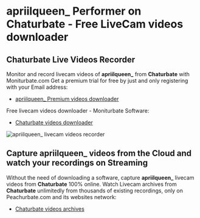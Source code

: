 # apriilqueen_ Performer on Chaturbate - Free LiveCam videos downloader

## Chaturbate Live Videos Recorder

Monitor and record livecam videos of **apriilqueen_** from **Chaturbate** with Moniturbate.com
Get a premium trial for free by just and only registering with your Email address:
* [apriilqueen_ Premium videos downloader](https://moniturbate.com/request-demo-licence-key.html)

Free livecam videos downloader - Moniturbate Software:
* [Chaturbate videos downloader](https://moniturbate.com/moniturbate-download-software.html)

![apriilqueen_ livecam videos recorder](https://peachurnet.com/templates/moniturbate-software.png)


## Capture apriilqueen_ videos from the Cloud and watch your recordings on Streaming

Without the need of downloading a software, capture **apriilqueen_** livecam videos from **Chaturbate** 100% online.
Watch Livecam archives from **Chaturbate** unlimitedly from thousands of existing recordings, only on Peachurbate.com and its websites network:
* [Chaturbate videos archives](https://peachurnet.com/)